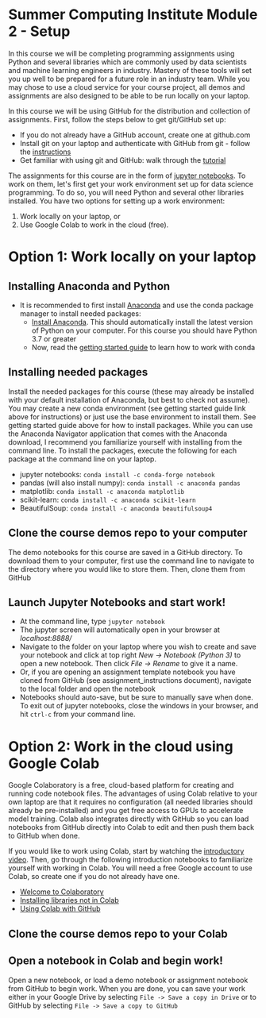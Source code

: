 # Summer Computing Institute Module 2 - Setup

In this course we will be completing programming assignments using Python and several libraries which are commonly used by data scientists and machine learning engineers in industry. Mastery of these tools will set you up well to be prepared for a future role in an industry team. While you may chose to use a cloud service for your course project, all demos and assignments are also designed to be able to be run locally on your laptop.  

In this course we will be using GitHub for the distribution and collection of assignments.  First, follow the steps below to get git/GitHub set up:
- If you do not already have a GitHub account, create one at github.com  
- Install git on your laptop and authenticate with GitHub from git - follow the [instructions](https://docs.github.com/en/github/getting-started-with-github/set-up-git)
- Get familiar with using git and GitHub: walk through the [tutorial](https://opensource.com/article/18/1/step-step-guide-git)

The assignments for this course are in the form of [jupyter notebooks](https://jupyter-notebook.readthedocs.io/en/stable/).  To work on them, let's first get your work environment set up for data science programming.  To do so, you will need Python and several other libraries installed.  You have two options for setting up a work environment: 
1) Work locally on your laptop, or  
2) Use Google Colab to work in the cloud (free).

# Option 1: Work locally on your laptop

## Installing Anaconda and Python

- It is recommended to first install [Anaconda](https://docs.anaconda.com/anaconda/) and use the conda package manager to install needed packages:  
    - [Install Anaconda](https://docs.anaconda.com/anaconda/install/).  This should automatically install the latest version of Python on your computer.  For this course you should have Python 3.7 or greater
    - Now, read the [getting started guide](https://docs.conda.io/projects/conda/en/latest/user-guide/getting-started.html) to learn how to work with conda
    
## Installing needed packages
Install the needed packages for this course (these may already be installed with your default installation of Anaconda, but best to check not assume).  You may create a new conda environment (see getting started guide link above for instructions) or just use the base environment to install them.  See getting started guide above for how to install packages.  While you can use the Anaconda Navigator application that comes with the Anaconda download, I recommend you familiarize yourself with installing from the command line.  To install the packages, execute the following for each package at the command line on your laptop.
- jupyter notebooks: `conda install -c conda-forge notebook` 
- pandas (will also install numpy): `conda install -c anaconda pandas`  
- matplotlib: `conda install -c anaconda matplotlib` 
- scikit-learn: `conda install -c anaconda scikit-learn` 
- BeautifulSoup: `conda install -c anaconda beautifulsoup4`

## Clone the course demos repo to your computer
The demo notebooks for this course are saved in a GitHub directory.  To download them to your computer, first use the command line to navigate to the directory where you would like to store them.  Then, clone them from GitHub 

## Launch Jupyter Notebooks and start work!  
- At the command line, type `jupyter notebook`
- The jupyter screen will automatically open in your browser at *localhost:8888/*  
- Navigate to the folder on your laptop where you wish to create and save your notebook and click at top right *New -> Notebook (Python 3)* to open a new notebook.  Then click *File -> Rename* to give it a name.
- Or, if you are opening an assignment template notebook you have cloned from GitHub (see assignment_instructions document), navigate to the local folder and open the notebook
- Notebooks should auto-save, but be sure to manually save when done.  To exit out of jupyter notebooks, close the windows in your browser, and hit `ctrl-c` from your command line.

# Option 2: Work in the cloud using Google Colab
Google Colaboratory is a free, cloud-based platform for creating and running code notebook files. The advantages of using Colab relative to your own laptop are that it requires no configuration (all needed libraries should already be pre-installed) and you get free access to GPUs to accelerate model training. Colab also integrates directly with GitHub so you can load notebooks from GitHub directly into Colab to edit and then push them back to GitHub when done.

If you would like to work using Colab, start by watching the [introductory video](https://www.youtube.com/watch?v=inN8seMm7UI).  Then, go through the following introduction notebooks to familiarize yourself with working in Colab.  You will need a free Google account to use Colab, so create one if you do not already have one.
- [Welcome to Colaboratory](https://colab.research.google.com/notebooks/intro.ipynb?utm_source=scs-index#scrollTo=5fCEDCU_qrC0)  
- [Installing libraries not in Colab](https://colab.research.google.com/notebooks/snippets/importing_libraries.ipynb)  
- [Using Colab with GitHub](https://colab.research.google.com/github/googlecolab/colabtools/blob/master/notebooks/colab-github-demo.ipynb)

## Clone the course demos repo to your Colab


## Open a notebook in Colab and begin work!
Open a new notebook, or load a demo notebook or assignment notebook from GitHub to begin work.  When you are done, you can save your work either in your Google Drive by selecting `File -> Save a copy in Drive` or to GitHub by selecting `File -> Save a copy to GitHub`


